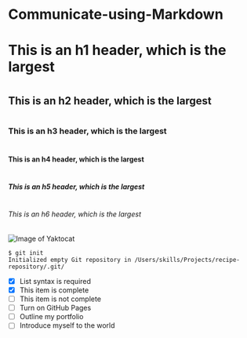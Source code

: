 # Communicate-using-Markdown
# <h1> This is an h1 header, which is the largest
# <h2> This is an h2 header, which is the largest
# <h3> This is an h3 header, which is the largest
# <h4> This is an h4 header, which is the largest
# <h5> This is an h5 header, which is the largest
# <h6> This is an h6 header, which is the largest

  ![Image of Yaktocat](https://octodex.github.com/images/yaktocat.png)

```
$ git init
Initialized empty Git repository in /Users/skills/Projects/recipe-repository/.git/
```
- [x] List syntax is required
- [x] This item is complete
- [ ] This item is not complete
- [ ] Turn on GitHub Pages
- [ ] Outline my portfolio
- [ ] Introduce myself to the world
